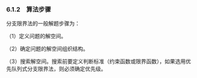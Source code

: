 ### 6.1.2　算法步骤

分支限界法的一般解题步骤为：

（1）定义问题的解空间。

（2）确定问题的解空间组织结构。

（3）搜索解空间。搜索前要定义判断标准（约束函数或限界函数），如果选用优先队列式分支限界法，则必须确定优先级。

